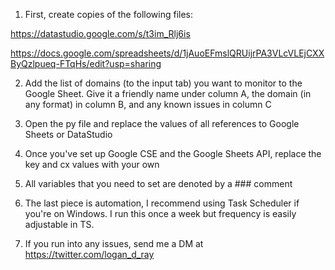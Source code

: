 1. First, create copies of the following files:

  https://datastudio.google.com/s/t3im_Rlj6is
 
  https://docs.google.com/spreadsheets/d/1jAuoEFmslQRUijrPA3VLcVLEjCXXByQzlpueq-FTqHs/edit?usp=sharing
  
2. Add the list of domains (to the input tab) you want to monitor to the Google Sheet. Give it a friendly name under column A, the domain (in any format) in column B, and any known issues in column C

3. Open the py file and replace the values of all references to Google Sheets or DataStudio

4. Once you've set up Google CSE and the Google Sheets API, replace the key and cx values with your own

5. All variables that you need to set are denoted by a ### comment

6. The last piece is automation, I recommend using Task Scheduler if you're on Windows. I run this once a week but frequency is easily adjustable in TS.
7. If you run into any issues, send me a DM at https://twitter.com/logan_d_ray
